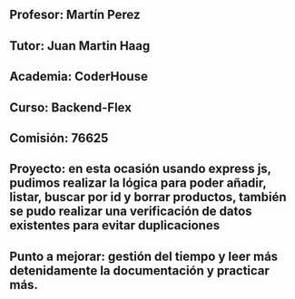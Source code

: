 ## Profesor: Martín Perez
## Tutor: Juan Martin Haag
## Academia: CoderHouse
## Curso: Backend-Flex
## Comisión: 76625

## Proyecto: en esta ocasión usando express js, pudimos realizar la lógica para poder añadir, listar, buscar por id y borrar productos, también se pudo realizar una verificación de datos existentes para evitar duplicaciones

## Punto a mejorar: gestión del tiempo y leer más detenidamente la documentación y practicar más.
